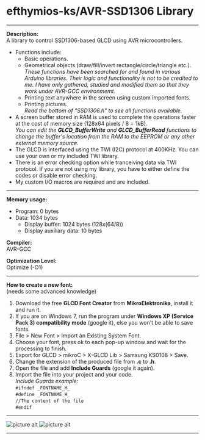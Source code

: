 # efthymios-ks/AVR-SSD1306 Library  

---

**Description:**  
A library to control SSD1306-based GLCD using AVR microcontrollers.  
+ Functions include:  
  + Basic operations.  
  + Geometrical objects (draw/fill/invert rectangle/circle/triangle etc.).  
  _These functions have been searched for and found in various Arduino libraries. Their logic and functionality is not to be credited to me. I have only gathered, studied and modified them so that they work under AVR-GCC environmemt._  
  + Printing text anywhere in the screen using custom imported fonts.  
  + Printing pictures.  
   _Read the bottom of "SSD1306.h" to see all functions available._  
+ A screen buffer stored in RAM is used to complete the operations faster at the cost of memory size (128x64 pixels / 8 = 1kB).  
_You can edit the **GLCD_BufferWrite** and **GLCD_BufferRead** functions to change the buffer's location from the RAM to the EEPROM or any other external memory source._  
+ The GLCD is interfaced using the TWI (I2C) protocol at 400KHz. You can use your own or my included TWI library.  
+ There is an error checking option while tranceiving data via TWI protocol. If you are not using my library, you have to either define the codes or disable error checking.
+ My custom I/O macros are required and are included.  

---  

**Memory usage:**  
+ Program: 0 bytes  
+ Data: 1034 bytes  
  + Display buffer: 1024 bytes (128x(64/8))
  + Display auxiliary data: 10 bytes  
  
**Compiler:**  
AVR-GCC  
  
**Optimization Level:**  
Optimize (-O1)  
  
--- 
**How to create a new font:**  
(needs some advanced knowledge)  
 1. Download the free **GLCD Font Creator** from **MikroElektronika**, install it and run it.  
 2. If you are on Windows 7, run the program under **Windows XP (Service Pack 3) compatibility mode** (google it), else you won't be able to save fonts.  
 3. File > New Font > Import an Existing System Font.  
 4. Choose your font, press ok to each pop-up window and wait for the processing to finish.  
 5. Export for GLCD > mikroC > X-GLCD Lib > Samsung KS0108 > Save.  
 6. Change the extension of the produced file from **.c** to **.h**.
 7. Open the file and add **Include Guards** (google it again).  
 8. Import the file into your project and your code.  
 _Include Guards example:_  
    `#ifndef _FONTNAME_H_`  
    `#define _FONTNAME_H_`  
    `//The content of the file`  
    `#endif`  

---
  
![picture alt](https://raw.githubusercontent.com/efthymios-ks/AVR-SSD1306-Library/master/Demonstration%20(1).PNG)
![picture alt](https://raw.githubusercontent.com/efthymios-ks/AVR-SSD1306-Library/master/Demonstration%20(2).PNG)
  
--- 
